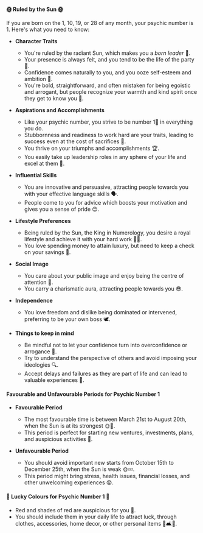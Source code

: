 #### 🌞 Ruled by the Sun 🌞
If you are born on the 1, 10, 19, or 28 of any month, your psychic number is 1. Here's what you need to know:

- **Character Traits**
    - You're ruled by the radiant Sun, which makes you a _born leader_ 🚀.
    - Your presence is always felt, and you tend to be the life of the party 🎉.
    - Confidence comes naturally to you, and you ooze self-esteem and ambition 🦁.
    - You're bold, straightforward, and often mistaken for being egoistic and arrogant, but people recognize your warmth and kind spirit once they get to know you 💓.

- **Aspirations and Accomplishments**
    - Like your psychic number, you strive to be number 1⃣ in everything you do.
    - Stubbornness and readiness to work hard are your traits, leading to success even at the cost of sacrifices 💪.
    - You thrive on your triumphs and accomplishments 🏆.
    - You easily take up leadership roles in any sphere of your life and excel at them 👑.

- **Influential Skills**
    - You are innovative and persuasive, attracting people towards you with your effective language skills 🗣️.
    - People come to you for advice which boosts your motivation and gives you a sense of pride 😊.

- **Lifestyle Preferences**
    - Being ruled by the Sun, the King in Numerology, you desire a royal lifestyle and achieve it with your hard work 👑💎.
    - You love spending money to attain luxury, but need to keep a check on your savings 💸.

- **Social Image**
    - You care about your public image and enjoy being the centre of attention 🌟.
    - You carry a charismatic aura, attracting people towards you 😎.

- **Independence**
    - You love freedom and dislike being dominated or intervened, preferring to be your own boss 🕊️.

- **Things to keep in mind**
    - Be mindful not to let your confidence turn into overconfidence or arrogance 🧠.
    - Try to understand the perspective of others and avoid imposing your ideologies 🔍.
    - Accept delays and failures as they are part of life and can lead to valuable experiences 🔄.

#### Favourable and Unfavourable Periods for Psychic Number 1 

- **Favourable Period**
    - The most favourable time is between March 21st to August 20th, when the Sun is at its strongest 🌞💪.
    - This period is perfect for starting new ventures, investments, plans, and auspicious activities 🚀.

- **Unfavourable Period**
    - You should avoid important new starts from October 15th to December 25th, when the Sun is weak 🌞💤.
    - This period might bring stress, health issues, financial losses, and other unwelcoming experiences 😟.

#### 🌈 Lucky Colours for Psychic Number 1 🌈

- Red and shades of red are auspicious for you 🔴.
- You should include them in your daily life to attract luck, through clothes, accessories, home decor, or other personal items 🧣🛋️🎒.